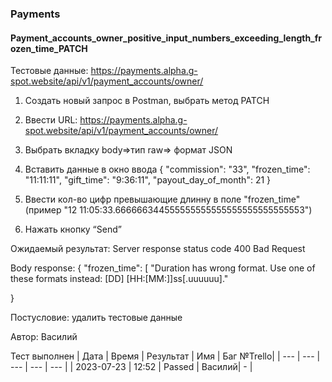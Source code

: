 ### Payments
#### Payment_accounts_owner_positive_input_numbers_exceeding_length_frozen_time_PATCH

Тестовые данные: https://payments.alpha.g-spot.website/api/v1/payment_accounts/owner/


1. Создать новый запрос в Postman, выбрать метод PATCH

2. Ввести URL: https://payments.alpha.g-spot.website/api/v1/payment_accounts/owner/

3. Выбрать вкладку body=>тип raw=> формат JSON

4. Вставить данные в окно ввода
{
  "commission": "33",
  "frozen_time": "11:11:11",
  "gift_time": "9:36:11",
  "payout_day_of_month": 21
}

5. Ввести кол-во цифр превышающие длинну в поле "frozen_time" (пример "12 11:05:33.666666344555555555555555555555555553")

6. Нажать кнопку “Send”

Ожидаемый результат: Server response status code 400 Bad Request


Body response:
{
    "frozen_time": [
        "Duration has wrong format. Use one of these formats instead: [DD] [HH:[MM:]]ss[.uuuuuu]."
    
}

Постусловие: удалить тестовые данные

Автор: Василий

Тест выполнен
|     Дата    | Время | Результат |   Имя  | Баг №Trello|
|     ---     |  ---  |    ---    |   ---  |    ---     |
|  2023-07-23 | 12:52 |   Passed  | Василий|     -      | 